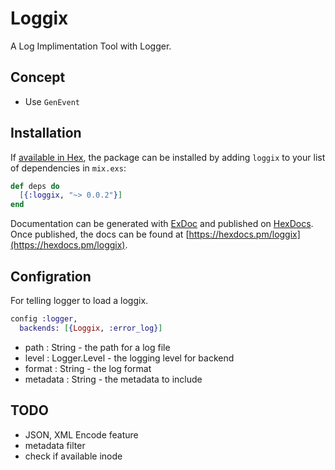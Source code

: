 # Loggix

A Log Implimentation Tool with Logger.

## Concept

- Use `GenEvent`

## Installation

If [available in Hex](https://hex.pm/docs/publish), the package can be installed
by adding `loggix` to your list of dependencies in `mix.exs`:

```elixir
def deps do
  [{:loggix, "~> 0.0.2"}]
end
```

Documentation can be generated with [ExDoc](https://github.com/elixir-lang/ex_doc)
and published on [HexDocs](https://hexdocs.pm). Once published, the docs can
be found at [https://hexdocs.pm/loggix](https://hexdocs.pm/loggix).

## Configration

For telling logger to load a loggix.

```elixir
config :logger,
  backends: [{Loggix, :error_log}]
```


* path : String - the path for a log file
* level : Logger.Level - the logging level for backend
* format : String - the log format
* metadata : String - the metadata to include

## TODO

- JSON, XML Encode feature
- metadata filter
- check if available inode
